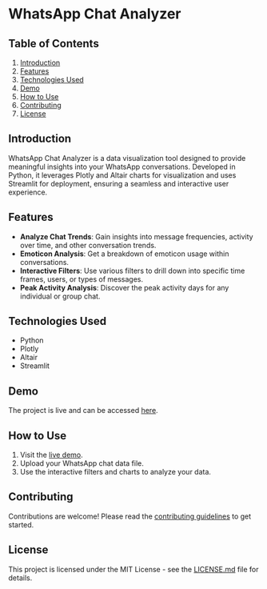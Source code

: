 # WhatsApp Chat Analyzer

## Table of Contents

1. [Introduction](#introduction)
2. [Features](#features)
3. [Technologies Used](#technologies-used)
4. [Demo](#demo)
5. [How to Use](#how-to-use)
6. [Contributing](#contributing)
7. [License](#license)

## Introduction

WhatsApp Chat Analyzer is a data visualization tool designed to provide meaningful insights into your WhatsApp conversations. Developed in Python, it leverages Plotly and Altair charts for visualization and uses Streamlit for deployment, ensuring a seamless and interactive user experience.

## Features

- **Analyze Chat Trends**: Gain insights into message frequencies, activity over time, and other conversation trends.
- **Emoticon Analysis**: Get a breakdown of emoticon usage within conversations.
- **Interactive Filters**: Use various filters to drill down into specific time frames, users, or types of messages.
- **Peak Activity Analysis**: Discover the peak activity days for any individual or group chat.

## Technologies Used

- Python
- Plotly
- Altair
- Streamlit

## Demo

The project is live and can be accessed [here](https://farneet24-chatanalyzer-app-pi7gil.streamlit.app/).

## How to Use

1. Visit the [live demo](https://farneet24-chatanalyzer-app-pi7gil.streamlit.app/).
2. Upload your WhatsApp chat data file.
3. Use the interactive filters and charts to analyze your data.

## Contributing

Contributions are welcome! Please read the [contributing guidelines](CONTRIBUTING.md) to get started.

## License

This project is licensed under the MIT License - see the [LICENSE.md](LICENSE.md) file for details.
